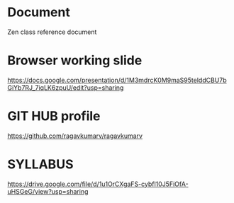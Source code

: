 # Document
Zen class reference document


 # Browser working slide
https://docs.google.com/presentation/d/1M3mdrcK0M9maS95telddCBU7bGiYb7RJ_7iqLK6zpuU/edit?usp=sharing
    
# GIT HUB profile

https://github.com/ragavkumarv/ragavkumarv

# SYLLABUS

https://drive.google.com/file/d/1u1OrCXgaFS-cybfl10J5FiOfA-uHSGeG/view?usp=sharing


